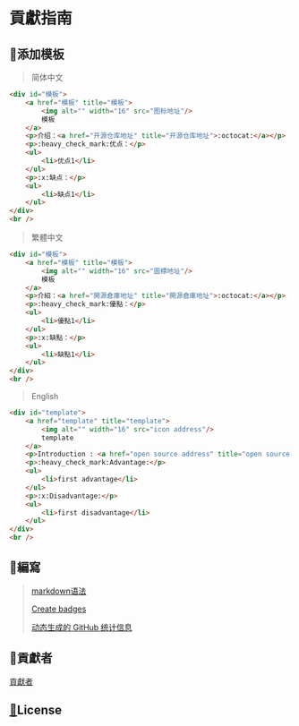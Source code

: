 # 貢獻指南
## :memo:添加模板

> 简体中文

```html
<div id="模板">
    <a href="模板" title="模板">
        <img alt="" width="16" src="图标地址"/>
        模板
    </a>
    <p>介绍：<a href="开源仓库地址" title="开源仓库地址">:octocat:</a></p>
    <p>:heavy_check_mark:优点：</p>
    <ul>
        <li>优点1</li>
    </ul>
    <p>:x:缺点：</p>
    <ul>
        <li>缺点1</li>
    </ul>
</div>
<br />
```

> 繁體中文

```html
<div id="模板">
    <a href="模板" title="模板">
        <img alt="" width="16" src="圖標地址"/>
        模板
    </a>
    <p>介紹：<a href="開源倉庫地址" title="開源倉庫地址">:octocat:</a></p>
    <p>:heavy_check_mark:優點：</p>
    <ul>
        <li>優點1</li>
    </ul>
    <p>:x:缺點：</p>
    <ul>
        <li>缺點1</li>
    </ul>
</div>
<br />
```

> English

```html
<div id="template">
    <a href="template" title="template">
        <img alt="" width="16" src="icon address"/>
        template
    </a>
    <p>Introduction : <a href="open source address" title="open source address">:octocat:</a></p>
    <p>:heavy_check_mark:Advantage:</p>
    <ul>
        <li>first advantage</li>
    </ul>
    <p>:x:Disadvantage:</p>
    <ul>
        <li>first disadvantage</li>
    </ul>
</div>
<br />
```

## :book:編寫

> [markdown语法](https://github.com/guodongxiaren/README)
> 
> [Create badges](https://shields.io/)
> 
> [动态生成的 GitHub 统计信息](https://github.com/anuraghazra/github-readme-stats)

## :two_men_holding_hands:貢獻者
<a href="https://github.com/verloren-droom/Kokea/graphs/contributors">貢獻者</a>

## <a href="LICENSE">:page_with_curl:</a>License
